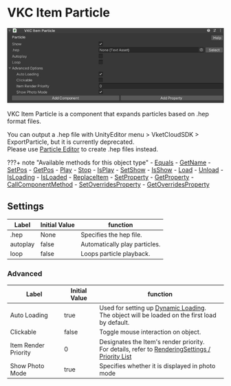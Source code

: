 # VKC Item Particle

![HEOParticle](img/HEOParticle.jpg)

VKC Item Particle is a component that expands particles based on .hep format files. <br/>

You can output a .hep file with UnityEditor menu > VketCloudSDK > ExportParticle, but it is currently deprecated. <br/>
Please use [Particle Editor](../particleeditor/pe_about_particleeditor.md) to create .hep files instead.

???+ note "Available methods for this object type"
    - [Equals](../hs/hs_class_item.md#equals)
    - [GetName](../hs/hs_class_item.md#getname)
    - [SetPos](../hs/hs_class_item.md#setpos)
    - [GetPos](../hs/hs_class_item.md#getpos)
    - [Play](../hs/hs_class_item.md#play)
    - [Stop](../hs/hs_class_item.md#stop)
    - [IsPlay](../hs/hs_class_item.md#isplay)
    - [SetShow](../hs/hs_class_item.md#setshow)
    - [IsShow](../hs/hs_class_item.md#isshow)
    - [Load](../hs/hs_class_item.md#load)
    - [Unload](../hs/hs_class_item.md#unload)
    - [IsLoading](../hs/hs_class_item.md#isloading)
    - [IsLoaded](../hs/hs_class_item.md#isloaded)
    - [ReplaceItem](../hs/hs_class_item.md#replacetexture)
    - [SetProperty](../hs/hs_class_item.md#setproperty)
    - [GetProperty](../hs/hs_class_item.md#getproperty)
    - [CallComponentMethod](../hs/hs_class_item.md#callcomponentmethod)
    - [SetOverridesProperty](../hs/hs_class_item.md#setoverridesproperty)
    - [GetOverridesProperty](../hs/hs_class_item.md#getoverridesproperty)

## Settings

| Label | Initial Value | function |
| ---- | ---- | ---- |
| .hep | None | Specifies the hep file. |
| autoplay | false | Automatically play particles. |
| loop | false | Loops particle playback. |

### Advanced

| Label | Initial Value | function |
| ---- | ---- | ---- |
| Auto Loading | true | Used for setting up [Dynamic Loading](VKCItemField.md). <br> The object will be loaded on the first load by default.  |
| Clickable | false | Toggle mouse interaction on object. |
| Item Render Priority | 0 | Designates the Item's render priority. <br> For details, refer to [RenderingSettings / Priority List](../VketCloudSettings/RenderingSettings.md) |
| Show Photo Mode | true | Specifies whether it is displayed in photo mode |